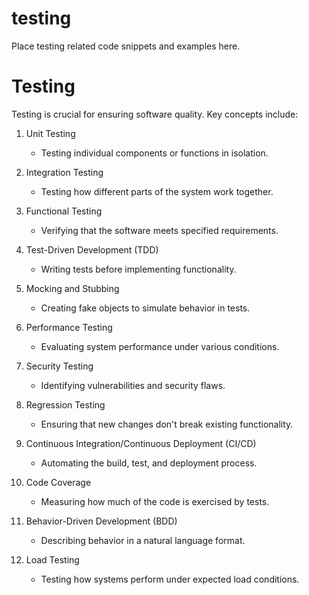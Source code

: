 # testing

Place testing related code snippets and examples here.

# Testing

Testing is crucial for ensuring software quality. Key concepts include:

1. Unit Testing
   - Testing individual components or functions in isolation.

2. Integration Testing
   - Testing how different parts of the system work together.

3. Functional Testing
   - Verifying that the software meets specified requirements.

4. Test-Driven Development (TDD)
   - Writing tests before implementing functionality.

5. Mocking and Stubbing
   - Creating fake objects to simulate behavior in tests.

6. Performance Testing
   - Evaluating system performance under various conditions.

7. Security Testing
   - Identifying vulnerabilities and security flaws.

8. Regression Testing
   - Ensuring that new changes don't break existing functionality.

9. Continuous Integration/Continuous Deployment (CI/CD)
   - Automating the build, test, and deployment process.

10. Code Coverage
    - Measuring how much of the code is exercised by tests.

11. Behavior-Driven Development (BDD)
    - Describing behavior in a natural language format.

12. Load Testing
    - Testing how systems perform under expected load conditions.
